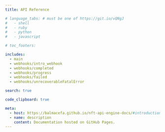 ```yaml
---
title: API Reference

# language_tabs: # must be one of https://git.io/vQNgJ
#   - shell
#   - ruby
#   - python
#   - javascript

# toc_footers:

includes:
  - main
  - webhooks/intro_webhook
  - webhooks/completed
  - webhooks/progress
  - webhooks/failed
  - webhooks/unrecoverableFatalError

search: true

code_clipboard: true

meta:
  - host: https://balmacefa.github.io/nft-api-engine-docs/#introduction
  - name: description
    content: Documentation hosted on GitHub Pages.
---
```

